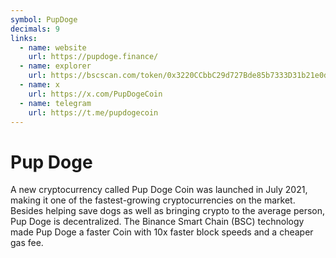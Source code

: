 ```yaml
---
symbol: PupDoge
decimals: 9
links:
  - name: website
    url: https://pupdoge.finance/
  - name: explorer
    url: https://bscscan.com/token/0x3220CCbbC29d727Bde85b7333D31b21e0d6bC6F4
  - name: x
    url: https://x.com/PupDogeCoin
  - name: telegram
    url: https://t.me/pupdogecoin
---
```


# Pup Doge

A new cryptocurrency called Pup Doge Coin was launched in July 2021, making it one of the fastest-growing cryptocurrencies on the market. Besides helping save dogs as well as bringing crypto to the average person, Pup Doge is decentralized. The Binance Smart Chain (BSC) technology made Pup Doge a faster Coin with 10x faster block speeds and a cheaper gas fee.
